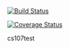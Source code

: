 [![Build Status](https://travis-ci.org/dsondak/cs207testing.svg?branch=master)](https://travis-ci.org/dsondak/cs207testing.svg?branch=master)

[![Coverage Status](https://codecov.io/gh/dsondak/cs207testing/branch/master/graph/badge.svg)](https://codecov.io/gh/dsondak/cs207testing)

cs107test
